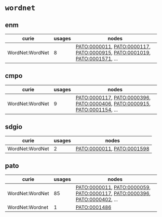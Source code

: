 # `wordnet`

## enm

| curie           |   usages | nodes                                                                                                                                                                                                                                                                                                                |
|-----------------|----------|----------------------------------------------------------------------------------------------------------------------------------------------------------------------------------------------------------------------------------------------------------------------------------------------------------------------|
| WordNet:WordNet |        8 | [PATO:0000011](http://purl.obolibrary.org/obo/PATO_0000011), [PATO:0000117](http://purl.obolibrary.org/obo/PATO_0000117), [PATO:0000915](http://purl.obolibrary.org/obo/PATO_0000915), [PATO:0001019](http://purl.obolibrary.org/obo/PATO_0001019), [PATO:0001571](http://purl.obolibrary.org/obo/PATO_0001571), ... |

## cmpo

| curie           |   usages | nodes                                                                                                                                                                                                                                                                                                                |
|-----------------|----------|----------------------------------------------------------------------------------------------------------------------------------------------------------------------------------------------------------------------------------------------------------------------------------------------------------------------|
| WordNet:WordNet |        9 | [PATO:0000117](http://purl.obolibrary.org/obo/PATO_0000117), [PATO:0000396](http://purl.obolibrary.org/obo/PATO_0000396), [PATO:0000406](http://purl.obolibrary.org/obo/PATO_0000406), [PATO:0000915](http://purl.obolibrary.org/obo/PATO_0000915), [PATO:0001154](http://purl.obolibrary.org/obo/PATO_0001154), ... |

## sdgio

| curie           |   usages | nodes                                                                                                                    |
|-----------------|----------|--------------------------------------------------------------------------------------------------------------------------|
| WordNet:WordNet |        2 | [PATO:0000011](http://purl.obolibrary.org/obo/PATO_0000011), [PATO:0001598](http://purl.obolibrary.org/obo/PATO_0001598) |

## pato

| curie           |   usages | nodes                                                                                                                                                                                                                                                                                                                |
|-----------------|----------|----------------------------------------------------------------------------------------------------------------------------------------------------------------------------------------------------------------------------------------------------------------------------------------------------------------------|
| WordNet:WordNet |       85 | [PATO:0000011](http://purl.obolibrary.org/obo/PATO_0000011), [PATO:0000059](http://purl.obolibrary.org/obo/PATO_0000059), [PATO:0000117](http://purl.obolibrary.org/obo/PATO_0000117), [PATO:0000396](http://purl.obolibrary.org/obo/PATO_0000396), [PATO:0000402](http://purl.obolibrary.org/obo/PATO_0000402), ... |
| WordNet:Wordnet |        1 | [PATO:0001486](http://purl.obolibrary.org/obo/PATO_0001486)                                                                                                                                                                                                                                                          |


